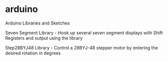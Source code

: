 arduino
=======

Arduino Libraries and Sketches

Seven Segment Library - Hook up several seven segment displays with Shift Registers and output using the library

Step28BYJ48 Library - Control a 28BYJ-48 stepper motor by entering the desired rotation in degrees


